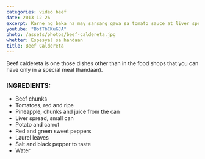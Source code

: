```yaml
---
categories: video beef
date: 2013-12-26
excerpt: Karne ng baka na may sarsang gawa sa tomato sauce at liver spread
youtube: "BotTbCKuGJA"
photo: /assets/photos/beef-caldereta.jpg
whetter: Espesyal sa handaan
title: Beef Caldereta
---
```


Beef caldereta is one those dishes other than in the food shops that you can have only in a special meal (handaan).

### INGREDIENTS:
* Beef chunks
* Tomatoes, red and ripe
* Pineapple, chunks and juice from the can
* Liver spread, small can
* Potato and carrot
* Red and green sweet peppers
* Laurel leaves
* Salt and black pepper to taste
* Water


